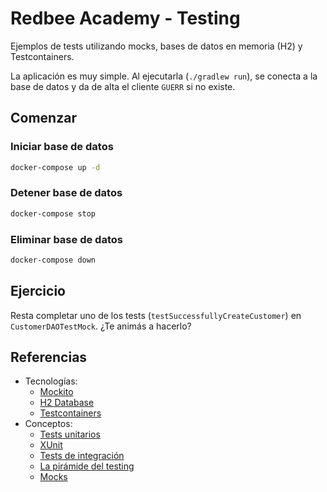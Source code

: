 # Redbee Academy - Testing

Ejemplos de tests utilizando mocks, bases de datos en memoria (H2) y Testcontainers.

La aplicación es muy simple. Al ejecutarla (`./gradlew run`), se conecta a la base de datos y da de alta el cliente
`GUERR` si no existe.


## Comenzar

### Iniciar base de datos

```sh
docker-compose up -d
```

### Detener base de datos

```sh
docker-compose stop
```

### Eliminar base de datos

```sh
docker-compose down
```


## Ejercicio

Resta completar uno de los tests (`testSuccessfullyCreateCustomer`) en `CustomerDAOTestMock`. ¿Te animás a hacerlo?


## Referencias

- Tecnologías:
    - [Mockito](https://site.mockito.org/)
    - [H2 Database](https://www.h2database.com/html/features.html#in_memory_databases)
    - [Testcontainers](https://www.testcontainers.org/)
- Conceptos:
    - [Tests unitarios](https://martinfowler.com/bliki/UnitTest.html)
    - [XUnit](https://martinfowler.com/bliki/Xunit.html)
    - [Tests de integración](https://martinfowler.com/bliki/IntegrationTest.html)
    - [La pirámide del testing](https://martinfowler.com/bliki/TestPyramid.html)
    - [Mocks](https://martinfowler.com/articles/mocksArentStubs.html)
